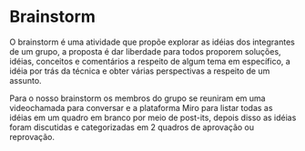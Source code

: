 # Brainstorm

O brainstorm é uma atividade que propõe explorar as idéias dos integrantes de um grupo, a proposta é dar liberdade para todos proporem soluções, idéias, conceitos e comentários a respeito de algum tema em específico, a idéia por trás da técnica e obter várias perspectivas a respeito de um assunto.

Para o nosso brainstorm os membros do grupo se reuniram em uma videochamada para conversar e a plataforma Miro para listar todas as idéias em um quadro em branco por meio de post-its, depois disso as idéias foram discutidas e categorizadas em 2 quadros de aprovação ou reprovação. 


